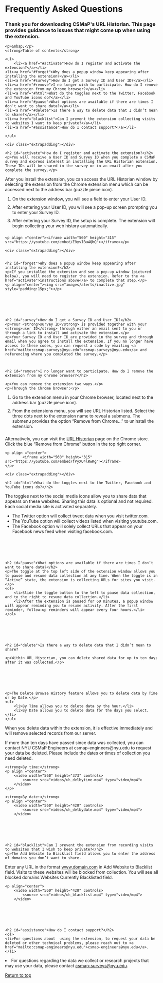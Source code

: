 # Frequently Asked Questions

	
<html>
<head>
<style>
	h2{line-height:100%;}
	ol li {padding-bottom:10px;}
	.extrapadding{padding:30px;}
	</style>	
</head>
<body>
<a id="top"></a>

<h3>Thank you for downloading CSMaP's URL Historian. This page provides guidance to issues that might come up when using the extension. </h3>

	<p>&nbsp;</p>
	<strong>Table of contents</strong>
	
	<ul>
		<li><a href="#activate">How do I register and activate the extension?</a></li>
	<li><a href="#forget">Why does a popup window keep appearing after installing the extension?</a></li>
	<li><a href="#survey">How do I get a Survey ID and User ID?</a></li>
	<li><a href="#remove">I no longer wish to participate. How do I remove the extension from my Chrome browser?</a></li>
	<li><a href="#html">What do the toggles next to the Twitter, Facebook and YouTube icons do?</a></li>
	<li><a href="#pause">What options are available if there are times I don’t want to share data?</a></li>
	<li><a href="#delete">Is there a way to delete data that I didn’t mean to share?</a></li>
	<li><a href="blacklist">Can I prevent the extension collecting visits to websites I want to keep private?</a></li>
	<li><a href="#assistance">How do I contact support?</a></li>

	</ul>
	
	<div class="extrapadding"></div>

	<h2 id="activate">How do I register and activate the extension?</h2>
	<p>You will receive a User ID and Survey ID when you complete a CSMaP survey and express interest in installing the URL Historian extension. These IDs will be shared in the survey or in an email after you complete the survey.</p>

<p>After you install the extension, you can access the URL Historian window by selecting the extension from the Chrome extension menu which can be accessed next to the address bar (puzzle piece icon).</p>
<ol>	
	<li>On the extension window, you will see a field to enter your User ID.</li>
<li>After entering your User ID, you will see a pop-up screen prompting you to enter your Survey ID.</li>
<li>After entering your Survey ID, the setup is complete. The extension will begin collecting your web history automatically.</li>
	</ol>

	<p align ="center"><iframe width="560" height="315" src="https://youtube.com/embed/E0yvIBu4QbQ"></iframe></p>

	<div class="extrapadding"></div>

	
	<h2 id="forget">Why does a popup window keep appearing after installing the extension?</h2>
	<p>If you installed the extension and see a pop-up window (pictured below), you will need to register the extension. Refer to the <a href="activate">instructions above</a> to complete that step.</p>
	<p align="center"><img src="images/alerts/inactive.jpg" style="padding:15px;"></p>

<div class="extrapadding"></div>
	
	<h2 id="survey">How do I get a Survey ID and User ID?</h2>
	<p>Your <strong>survey ID</strong> is provided together with your <strong>user ID</strong> through either an email sent to you or through a link to install and activate the extension.</p>
	<p>Your Survey ID and User ID are provided in the survey and through email when you agree to install the extension. If you no longer have access to these codes, you can request a code by emailing <a href="mailto:csmap-surveys@nyu.edu">csmap-surveys@nyu.edu</a> and referencing where you completed the survey.</p>
	

	
	<h2 id="remove">I no longer want to participate. How do I remove the extension from my Chrome browser?</h2>
	
	<p>You can remove the extension two ways.</p>
	<p>Through the Chrome browser:</p>
<ol>
	<li>Go to the extension menu in your Chrome browser, located next to the address bar (puzzle piece icon).</li> 
<li>From the extensions menu, you will see URL Historian listed. Select the three dots next to the extension name to reveal a submenu. The submenu provides the option “Remove from Chrome…”  to uninstall the extension.</li>
	</ol>
	<p>Alternatively, you can visit the <a href="https://chrome.google.com/webstore/detail/url-historian/imdfbahhoamgbblienjdoeafphlngdim/related?hl=en">URL Historian</a> page on the Chrome store. Click the blue  “Remove from Chrome” button in the top right corner. </p>
	
	<p align ="center">
			<iframe width="560" height="315" src="https://youtube.com/embed/fPyXU4lRwKg"></iframe>
	</p>

	<div class="extrapadding"></div>

	<h2 id="html">What do the toggles next to the Twitter, Facebook and YouTube icons do?</h2>
	
The toggles next to the social media icons allow you to share data that appears on these websites. Sharing this data is optional and not required. Each social media site is activated separately. 
<ul>
	<li>The Twitter option will collect tweet data when you visit twitter.com.</li>
	<li>The YouTube option will collect videos listed when visiting youtube.com.</li>
	<li>The Facebook option will solely collect URLs that appear on your Facebook news feed when visiting facebook.com.</li> 
</ul>
</p>
<div class="extrapadding"></div>

	<h2 id="pause">What options are available if there are times I don’t want to share data?</h2>
	<p>The toggle at the top left side of the extension window allows you to pause and resume data collection at any time. When the toggle is in “Active” state, the extension is collecting URLs for sites you visit.</p>
	<ol>
		<li>Slide the toggle button to the left to pause data collection, and to the right to resume data collection.</li>
		<li>After the extension is paused for 60 minutes, a popup window will appear reminding you to resume activity. After the first reminder, follow-up reminders will appear every four hours.</li>
	</ol>	
</p>	
<div class="extrapadding"></div>

 	<h2 id="delete">Is there a way to delete data that I didn’t mean to share?
</h2>
	
	<p>Within URL Historian, you can delete shared data for up to ten days after it was collected.</p>

<div class="extrapadding"></div>

	<p>The Delete Browse History feature allows you to delete data by Time or by Date.</p>
	<ul>
		<li>By Time allows you to delete data by the hour.</li>
		<li>By Date allows you to delete data for the days you select.</li>
	</ul>
<p>When you delete data within the extension, it is effective immediately and will remove selected records from our server.</p>

<p>If more than ten days have passed since data was collected, you can contact NYU CSMaP Engineers at csmap-engineers@nyu.edu to request your data be deleted. Please include the dates or times of collection you need deleted.</p>

	
	<strong>By time:</strong>
	<p align ="center">
		<video width="560" height="373" controls>
	  		<source src="videos/uh_delbytime.mp4" type="video/mp4">
		</video>
	</p>
	
	<strong>By date:</strong>
	<p align ="center">
		<video width="560" height="420" controls>
	  		<source src="videos/uh_delbydate.mp4" type="video/mp4">
		</video>
	
</p>
	<div class="extrapadding"></div>
	
	<h2 id="blacklist">Can I prevent the extension from recording visits to websites that I wish to keep private?</h2>
	<p>The Add Website to Blacklist field allows you to enter the address of domains you don’t want to share.
Enter any URL in the format www.domain.com in Add Website to Blacklist field. Visits to these websites will be blocked from collection. You will see all blocked domains Websites Currently Blacklisted field.</p>

	<p align="center">
		<video width="560" height="420" controls>
  			<source src="videos/uh_blacklist.mp4" type="video/mp4">
		</video>

<div class="extrapadding"></div>

	<h2 id="assistance">How do I contact support?</h2>
	<ol>
	<li>For questions about  using the extension, to request your data be deleted or other technical problems, please reach out to <a href="mailto:csmap-engineers@nyu.edu">csmap-engineers@nyu.edu</a>.</li>
<li>For questions regarding the data we collect or research projects that may use your data, please contact <a href="mailto:csmap-surveys@nyu.edu">csmap-surveys@nyu.edu</a>.</li>
	</ol>

<p><a href="#top">Return to top </a></p>


